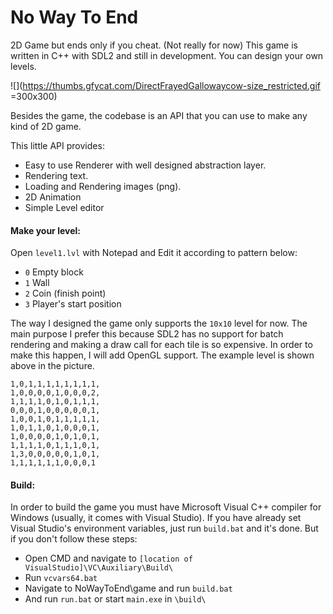 # No Way To End

2D Game but ends only if you cheat. (Not really for now)
This game is written in C++ with SDL2 and still in development.
You can design your own levels.

![](https://thumbs.gfycat.com/DirectFrayedGallowaycow-size_restricted.gif =300x300)

Besides the game, the codebase is an API that you can use to make any kind of 2D game.

This little API provides:
   - Easy to use Renderer with well designed abstraction layer.
   - Rendering text.
   - Loading and Rendering images (png).
   - 2D Animation 
   - Simple Level editor

#### Make your level:

Open `level1.lvl` with Notepad and Edit it according to pattern below:

  - `0`  Empty block
  - `1`  Wall
  - `2`  Coin (finish point)
  - `3`  Player's start position

The way I designed the game only supports the `10x10` level for now. The main purpose I prefer this because SDL2 has no support for batch rendering and making a draw call for each tile is so expensive. In order to make this happen, I will add OpenGL support.
The example level is shown above in the picture.
```
1,0,1,1,1,1,1,1,1,1,
1,0,0,0,0,1,0,0,0,2,
1,1,1,1,0,1,0,1,1,1,
0,0,0,1,0,0,0,0,0,1,
1,0,0,1,0,1,1,1,1,1,
1,0,1,1,0,1,0,0,0,1,
1,0,0,0,0,1,0,1,0,1,
1,1,1,1,0,1,1,1,0,1,
1,3,0,0,0,0,0,1,0,1,
1,1,1,1,1,1,0,0,0,1
```

#### Build:
In order to build the game you must have Microsoft Visual C++ compiler for Windows (usually, it comes with Visual Studio). If you have already set Visual Studio's environment variables, just run `build.bat` and it's done. 
But if you don't follow these steps:

  - Open CMD and navigate to `[location of VisualStudio]\VC\Auxiliary\Build\`
  - Run `vcvars64.bat`
  - Navigate to NoWayToEnd\game and run `build.bat`
  - And run `run.bat` or start `main.exe` in `\build\`

